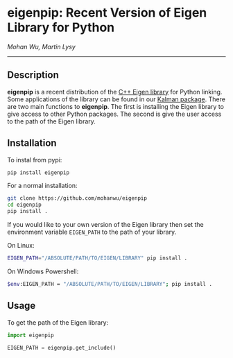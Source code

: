 # eigenpip: Recent Version of Eigen Library for Python

*Mohan Wu, Martin Lysy*

---

## Description

**eigenpip** is a recent distribution of the [C++ Eigen library](http://eigen.tuxfamily.org/) for Python linking. Some applications of the library can be found in our [Kalman package](https://github.com/mlysy/kalmantv). There are two main functions to **eigenpip**. The first is installing the Eigen library to give access to other Python packages. The second is give the user access to the path of the Eigen library.

## Installation

To instal from pypi:

```bash
pip install eigenpip
```

For a normal installation: 

```bash
git clone https://github.com/mohanwu/eigenpip
cd eigenpip
pip install .
```

If you would like to your own version of the Eigen library then set the environment variable `EIGEN_PATH` to the path of your library. 

On Linux:

```bash
EIGEN_PATH="/ABSOLUTE/PATH/TO/EIGEN/LIBRARY" pip install .
```

On Windows Powershell:

```bash
$env:EIGEN_PATH = "/ABSOLUTE/PATH/TO/EIGEN/LIBRARY"; pip install .
```

## Usage

To get the path of the Eigen library:

```Python
import eigenpip

EIGEN_PATH = eigenpip.get_include()
```

